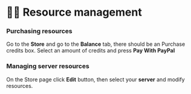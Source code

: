 # 👨🔧 Resource management

### Purchasing resources

Go to the **Store** and go to the **Balance** tab, there should be an Purchase credits box. Select an amount of credits and press **Pay With PayPal**

### **Managing server resources**

On the Store page click **Edit** button, then select your **server** and modify resources.
